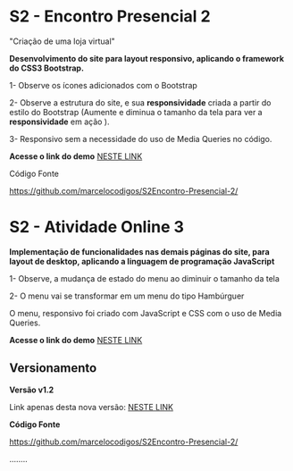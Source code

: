 # S2 - Encontro Presencial 2

"Criação de  uma loja virtual"

**Desenvolvimento do site para layout responsivo, aplicando o framework do CSS3 Bootstrap.**  

1- Observe os ícones adicionados com o Bootstrap

2- Observe a estrutura do site, e sua **responsividade** criada a partir do estilo do Bootstrap (Aumente e diminua o tamanho da tela para ver a **responsividade**   em ação ).

3- Responsivo sem a necessidade  do uso de Media Queries no código. 

**Acesse o link do demo**   <a href="https://marcelocodigos.github.io/S2Encontro-Presencial-2/"> NESTE LINK</a>



Código Fonte 

https://github.com/marcelocodigos/S2Encontro-Presencial-2/



# **S2 - Atividade Online 3**

**Implementação de funcionalidades nas demais páginas do site, para layout de desktop, aplicando a linguagem de programação JavaScript**

1- Observe, a mudança de estado do menu ao diminuir o tamanho da tela

2- O menu vai se transformar em um menu do tipo Hambúrguer 

O menu, responsivo foi criado com JavaScript e CSS com o uso de Media Queries. 

**Acesse o link do demo**   <a href="https://marcelocodigos.github.io/S2Encontro-Presencial-2/"> NESTE LINK</a>

## Versionamento 

**Versão v1.2** 

Link apenas desta nova versão: [NESTE LINK](https://github.com/marcelocodigos/S2Encontro-Presencial-2/releases/tag/v1.2) 



**Código Fonte** 

https://github.com/marcelocodigos/S2Encontro-Presencial-2/



........


